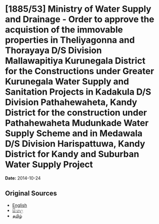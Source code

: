 # [1885/53] Ministry of Water Supply and Drainage - Order to approve the acquistion of the immovable properties in Theliyagonna and Thorayaya D/S Division Mallawapitiya Kurunegala District for the Constructions under Greater Kurunegala Water Supply and Sanitation Projects in Kadakula D/S Division Pathahewaheta, Kandy District for the construction under Pathahewaheta Mudunkade Water Supply Scheme and in Medawala D/S Division Harispattuwa, Kandy District for Kandy and Suburban Water Supply Project

**Date:** 2014-10-24

## Original Sources

- [English](https://documents.gov.lk/view/extra-gazettes/2014/10/1885-53_E.pdf)
- [සිංහල](https://documents.gov.lk/view/extra-gazettes/2014/10/1885-53_S.pdf)
- [தமிழ்](https://documents.gov.lk/view/extra-gazettes/2014/10/1885-53_T.pdf)
